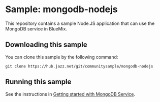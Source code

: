 Sample: mongodb-nodejs
===
This repository contains a sample Node.JS application that can use the MongoDB service in BlueMix.




Downloading this sample
---
You can clone this sample by the following command: 

    git clone https://hub.jazz.net/git/communitysample/mongodb-nodejs




Running this sample
---
See the instructions in [Getting started with MongoDB Service](https://www.ng.bluemix.net/docs/#services/MongoDB/index.html#MongoDB).